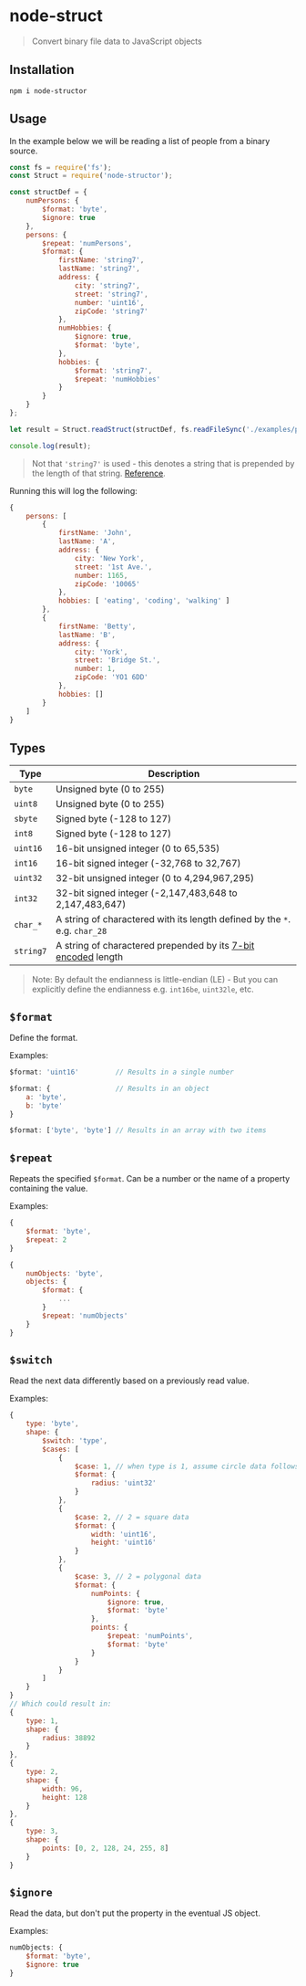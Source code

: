 # node-struct
> Convert binary file data to JavaScript objects


## Installation
`npm i node-structor`

## Usage
In the example below we will be reading a list of people from a binary source.
```js
const fs = require('fs');
const Struct = require('node-structor');

const structDef = {
    numPersons: {
        $format: 'byte',
        $ignore: true
    },
    persons: {
        $repeat: 'numPersons',
        $format: {
            firstName: 'string7',
            lastName: 'string7',
            address: {
                city: 'string7',
                street: 'string7',
                number: 'uint16',
                zipCode: 'string7'
            },
            numHobbies: {
                $ignore: true,
                $format: 'byte',
            },
            hobbies: {
                $format: 'string7',
                $repeat: 'numHobbies'
            }
        }
    }
};

let result = Struct.readStruct(structDef, fs.readFileSync('./examples/people.dat'));

console.log(result);
```
> Not that `'string7'` is used - this denotes a string that is prepended by the length of that string. [Reference](https://msdn.microsoft.com/en-us/library/system.io.binarywriter.write7bitencodedint(v=vs.110).aspx).

Running this will log the following:
```js
{
    persons: [
        {
            firstName: 'John',
            lastName: 'A',
            address: {
                city: 'New York',
                street: '1st Ave.',
                number: 1165,
                zipCode: '10065'
            },
            hobbies: [ 'eating', 'coding', 'walking' ]
        },
        {
            firstName: 'Betty',
            lastName: 'B',
            address: {
                city: 'York',
                street: 'Bridge St.',
                number: 1,
                zipCode: 'YO1 6DD'
            },
            hobbies: []
        }
    ]
}
```


## Types

| Type | Description
-------|---------
| `byte`   | Unsigned byte (0 to 255)
| `uint8`  | Unsigned byte (0 to 255)
| `sbyte`  | Signed byte (-128 to 127)
| `int8`   | Signed byte (-128 to 127)
| `uint16` | 16-bit unsigned integer (0 to 65,535)
| `int16`  | 16-bit signed integer (-32,768 to 32,767)
| `uint32` | 32-bit unsigned integer (0 to 4,294,967,295)
| `int32`  | 32-bit signed integer (-2,147,483,648 to 2,147,483,647)
| `char_*` | A string of charactered with its length defined by the `*`. e.g. `char_28`
| `string7` | A string of charactered prepended by its [7-bit encoded](https://msdn.microsoft.com/en-us/library/system.io.binarywriter.write7bitencodedint(v=vs.110).aspx) length

> Note: By default the endianness is little-endian (LE) - But you can explicitly define the endianness e.g. `int16be`, `uint32le`, etc.


`$format`
---
Define the format.

Examples:

```js
$format: 'uint16'         // Results in a single number
```
```js
$format: {                // Results in an object
    a: 'byte',
    b: 'byte'
}
```
```js
$format: ['byte', 'byte'] // Results in an array with two items
```

`$repeat`
---
Repeats the specified `$format`. Can be a number or the name of a property containing the value.

Examples:

```js
{
    $format: 'byte',
    $repeat: 2
}
```
```js
{
    numObjects: 'byte',
    objects: {
        $format: {
            ...
        }
        $repeat: 'numObjects'
    }
}
```

`$switch`
---
Read the next data differently based on a previously read value.

Examples:
```js
{
    type: 'byte',
    shape: {
        $switch: 'type',
        $cases: [
            {
                $case: 1, // when type is 1, assume circle data follows
                $format: {
                    radius: 'uint32'
                }
            },
            {
                $case: 2, // 2 = square data
                $format: {
                    width: 'uint16',
                    height: 'uint16'
                }
            },
            {
                $case: 3, // 2 = polygonal data
                $format: {
                    numPoints: {
                        $ignore: true,
                        $format: 'byte'
                    },
                    points: {
                        $repeat: 'numPoints',
                        $format: 'byte'
                    }
                }
            }
        ]
    }
}
// Which could result in:
{
    type: 1,
    shape: {
        radius: 38892
    }
},
{
    type: 2,
    shape: {
        width: 96,
        height: 128
    }
},
{
    type: 3,
    shape: {
        points: [0, 2, 128, 24, 255, 8]
    }
}
```

`$ignore`
---
Read the data, but don't put the property in the eventual JS object.

Examples:

```js
numObjects: {
    $format: 'byte',
    $ignore: true
}
```
